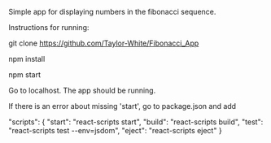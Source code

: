Simple app for displaying numbers in the fibonacci sequence.



Instructions for running:

  git clone https://github.com/Taylor-White/Fibonacci_App

  npm install

  npm start

Go to localhost.  The app should be running.

If there is an error about missing 'start', go to package.json and add

  "scripts": {
    "start": "react-scripts start",
    "build": "react-scripts build",
    "test": "react-scripts test --env=jsdom",
    "eject": "react-scripts eject"
  }
